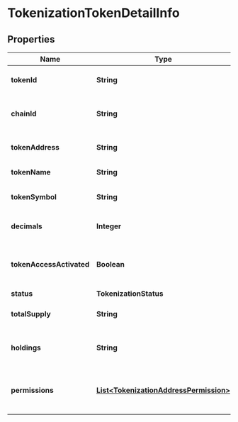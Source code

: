 

# TokenizationTokenDetailInfo


## Properties

| Name | Type | Description | Notes |
|------------ | ------------- | ------------- | -------------|
|**tokenId** | **String** | The unique token identifier. |  |
|**chainId** | **String** | The chain ID of the tokenization contract. |  |
|**tokenAddress** | **String** | The address of the token contract. |  [optional] |
|**tokenName** | **String** | The name of the token. |  [optional] |
|**tokenSymbol** | **String** | The unique token symbol. |  |
|**decimals** | **Integer** | The number of decimals of the token. |  |
|**tokenAccessActivated** | **Boolean** | Whether the allowlist feature is activated for the token. |  [optional] |
|**status** | **TokenizationStatus** |  |  |
|**totalSupply** | **String** | The total supply of the token. |  [optional] |
|**holdings** | **String** | The amount of tokens held by the organization. |  [optional] |
|**permissions** | [**List&lt;TokenizationAddressPermission&gt;**](TokenizationAddressPermission.md) | List of execution addresses and their permissions. |  [optional] |



